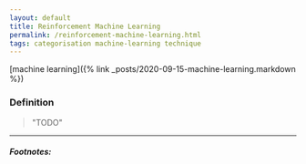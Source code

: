 ```yaml
---
layout: default
title: Reinforcement Machine Learning
permalink: /reinforcement-machine-learning.html
tags: categorisation machine-learning technique
---
```


[machine learning]({% link _posts/2020-09-15-machine-learning.markdown %})

### Definition

> "TODO"

<hr />

##### Footnotes: